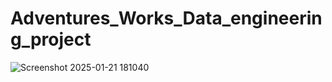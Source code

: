 # Adventures_Works_Data_engineering_project















![Screenshot 2025-01-21 181040](https://github.com/user-attachments/assets/a38631e7-6bf7-4eac-b495-8264a9b30ea3)
